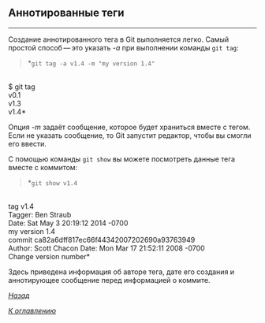 ## **Аннотированные теги**

---

Создание аннотированного тега в Git выполняется легко. Самый простой способ — это указать *-a* при выполнении команды `git tag`:

>*`git tag -a v1.4 -m "my version 1.4"`
<br/>
$ git tag
<br/>
v0.1
<br/>
v1.3
<br/>
v1.4*

Опция *-m* задаёт сообщение, которое будет храниться вместе с тегом. Если не указать сообщение, то Git запустит редактор, чтобы вы смогли его ввести.

С помощью команды `git show` вы можете посмотреть данные тега вместе с коммитом:

>*`git show v1.4`
<br/>
tag v1.4
<br/>
Tagger: Ben Straub <ben@straub.cc>
<br/>
Date:   Sat May 3 20:19:12 2014 -0700
<br/>
my version 1.4
<br/>
commit ca82a6dff817ec66f44342007202690a93763949
<br/>Author: Scott Chacon <schacon@gee-mail.com>
Date:   Mon Mar 17 21:52:11 2008 -0700
<br/>
Change version number*

Здесь приведена информация об авторе тега, дате его создания и аннотирующее сообщение перед информацией о коммите. 

[*Назад*](tags.md)

[*К оглавлению*](readme.md)